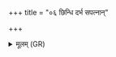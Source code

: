 +++
title = "०६ छिन्धि दर्भ सपत्नान्"

+++
<details><summary>मूलम् (GR)</summary>

छिन्धि दर्भ सपत्नान् मे  
छिन्धि मे पृतनायतः ।  
छिन्धि मे सर्वान् दुर्हार्दश्  
छिन्धि मे द्विषतो मणे ॥
</details>